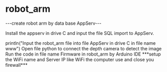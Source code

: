 # robot_arm
---create robot arm by data base AppServ---
<first step>

Install the appserv in drive C and input the file SQL import to AppServ.

<second step>
println("Input the robot_arm file into file AppServ in drive C in file name www")
  
<third step>
Open file python to connect the depth camera to detect the image 
  
<last step>
Run the code in file name Firmware in robot_arm by Arduino IDE
***setup the WiFi name and Server IP like WiFi the computer use and close you firewall***
